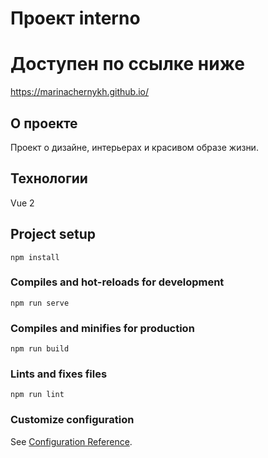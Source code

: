 # Проект interno

# Доступен по ссылке ниже
https://marinachernykh.github.io/

## О проекте
Проект о дизайне, интерьерах и красивом образе жизни.

## Технологии
Vue 2




## Project setup
```
npm install
```

### Compiles and hot-reloads for development
```
npm run serve
```

### Compiles and minifies for production
```
npm run build
```

### Lints and fixes files
```
npm run lint
```

### Customize configuration
See [Configuration Reference](https://cli.vuejs.org/config/).
